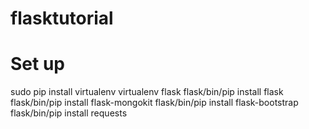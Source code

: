 # flasktutorial

# Set up
sudo pip install virtualenv
virtualenv flask
flask/bin/pip install flask
flask/bin/pip install flask-mongokit
flask/bin/pip install flask-bootstrap
flask/bin/pip install requests
